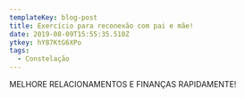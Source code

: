 ```yaml
---
templateKey: blog-post
title: Exercício para reconexão com pai e mãe!
date: 2019-08-09T15:55:35.510Z
ytkey: hY87KtG6XPo
tags:
  - Constelação
---
```

MELHORE RELACIONAMENTOS E FINANÇAS RAPIDAMENTE!
